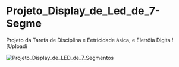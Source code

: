 # Projeto_Display_de_Led_de_7-Segme
Projeto da Tarefa de Disciplina e Eetricidade ásica, e Eletrôia Digita
![Uploadi

![Projeto_Display_de_LED_de_7_Segmentos](https://github.com/user-attachments/assets/9eec8055-4d3a-4ee0-8d12-18627fa1eed5)
